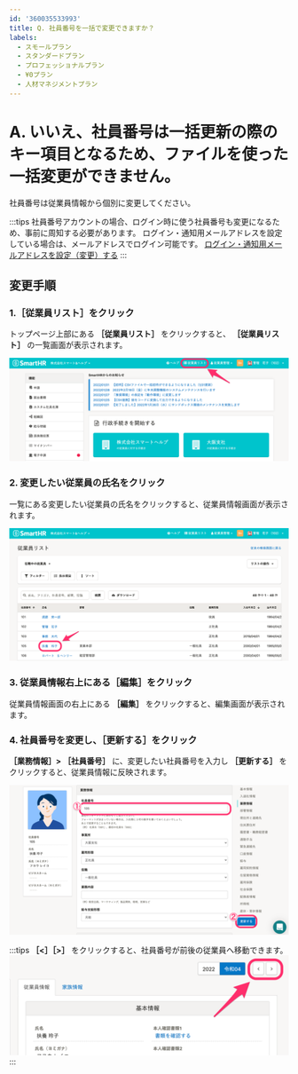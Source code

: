 ```yaml
---
id: '360035533993'
title: Q. 社員番号を一括で変更できますか？
labels:
  - スモールプラン
  - スタンダードプラン
  - プロフェッショナルプラン
  - ¥0プラン
  - 人材マネジメントプラン
---
```

# A. いいえ、社員番号は一括更新の際のキー項目となるため、ファイルを使った一括変更ができません。

社員番号は従業員情報から個別に変更してください。

:::tips
社員番号アカウントの場合、ログイン時に使う社員番号も変更になるため、事前に周知する必要があります。
ログイン・通知用メールアドレスを設定している場合は、メールアドレスでログイン可能です。
[ログイン・通知用メールアドレスを設定（変更）する](https://knowledge.smarthr.jp/hc/ja/articles/360026263093)
:::

## 変更手順

### 1.［従業員リスト］をクリック

トップページ上部にある **［従業員リスト］** をクリックすると、 **［従業員リスト］** の一覧画面が表示されます。

![](./__________2022-02-02_17_36_14.png)

### 2\. 変更したい従業員の氏名をクリック

一覧にある変更したい従業員の氏名をクリックすると、従業員情報画面が表示されます。

![](./__________2022-02-02_17_36_32.png)

### 3\. 従業員情報右上にある［編集］をクリック

従業員情報画面の右上にある **［編集］** をクリックすると、編集画面が表示されます。

### 4\. 社員番号を変更し、［更新する］をクリック

 **［業務情報］>**  **［社員番号］** に、変更したい社員番号を入力し **［更新する］** をクリックすると、従業員情報に反映されます。

![](./__________2022-02-02_17_39_39.png)

:::tips
 **［<］［>］** をクリックすると、社員番号が前後の従業員へ移動できます。
![](./__________2022-02-02_17_40_08.png)
:::

